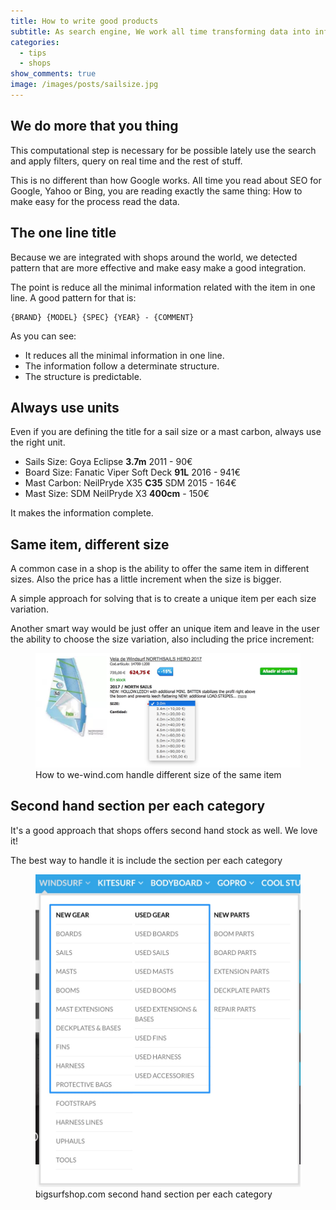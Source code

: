 ```yaml
---
title: How to write good products
subtitle: As search engine, We work all time transforming data into information. To achieve it, we transform the shop information of each item into structured data.
categories:
  - tips
  - shops
show_comments: true
image: /images/posts/sailsize.jpg
---
```


## We do more that you thing

This computational step is necessary for be possible lately use the search and apply filters, query on real time and the rest of stuff.

This is no different than how Google works. All time you read about SEO for Google, Yahoo or Bing, you are reading exactly the same thing: How to make easy for the process read the data.

## The one line title

Because we are integrated with shops around the world, we detected pattern that are more effective and make easy make a good integration.

The point is reduce all the minimal information related with the item in one line. A good pattern for that is:

```
{BRAND} {MODEL} {SPEC} {YEAR} - {COMMENT}
```

As you can see:

- It reduces all the minimal information in one line.
- The information follow a determinate structure.
- The structure is predictable.

## Always use units

Even if you are defining the title for a sail size or a mast carbon, always use the right unit.

* Sails Size: Goya Eclipse **3.7m** 2011 - 90€
* Board Size: Fanatic Viper Soft Deck **91L** 2016 - 941€
* Mast Carbon: NeilPryde X35 **C35** SDM 2015 - 164€
* Mast Size: SDM NeilPryde X3 **400cm** - 150€
 
It makes the information complete.

## Same item, different size

A common case in a shop is the ability to offer the same item in different sizes. Also the price has a little increment when the size is bigger.

A simple approach for solving that is to create a unique item per each size variation.

Another smart way would be just offer an unique item and leave in the user the ability to choose the size variation, also including the price increment:

<figure>
  <img src="/images/posts/sailsize.jpg">
  <figcaption>How to we-wind.com handle different size of the same item</figcaption>
</figure>

## Second hand section per each category

It's a good approach that shops offers second hand stock as well. We love it!

The best way to handle it is include the section per each category

<figure>
  <img src="/images/posts/second-hand-section.jpg" style="height: 500px">
  <figcaption>bigsurfshop.com second hand section per each category</figcaption>
</figure>
